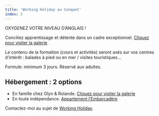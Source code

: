 ```yaml
---
title: 'Working Holiday au Conquet'
index: 5
---
```


OXYGENEZ VOTRE NIVEAU D’ANGLAIS !

Conciliez apprentissage et détente dans un cadre exceptionnel. [Cliquez pour visiter la galerie](/gallery).

Le contenu de la formation (cours et activités) seront axés sur vos centres d’intérêt : balades à pied ou en mer / visites touristiques...

Formule: minimum 3 jours.
Réservé aux adultes.

## Hébergement : 2 options

- En famille chez Glyn & Rolande. [Cliquez pour visiter la galerie](/ushant)
- En toute indépendance. [Appartement l’Embarcadère](https://www.airbnb.co.uk/rooms/48129938?check_in=2021-12-17&check_out=2021-12-19&guests=1&adults=1&s=67&unique_share_id=0027de02-99c3-497f-b396-21c89af39757)

Contactez-moi au sujet de [Working Holiday](mailto:someone@somewhere.com&amp;subject=Working%20Holiday&amp;body=Tapez%20%0Avotre%20message%20ici%0A).
